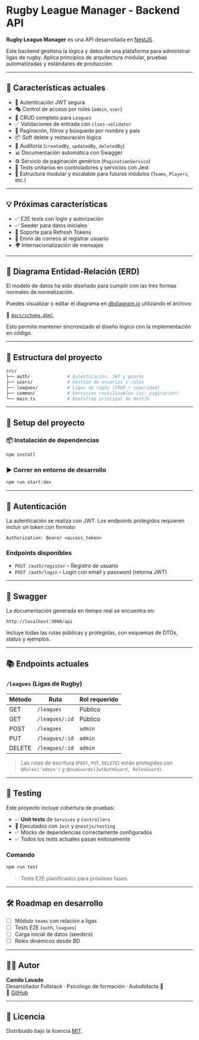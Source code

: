 # Rugby League Manager - Backend API

**Rugby League Manager** es una API desarrollada en [NestJS](https://nestjs.com).

Este backend gestiona la lógica y datos de una plataforma para administrar ligas de rugby. Aplica principios de arquitectura modular, pruebas automatizadas y estándares de producción.

---

## 🧱 Características actuales

- 🔐 Autenticación JWT segura
- 🎭 Control de acceso por roles (`admin`, `user`)
- 📄 CRUD completo para `Leagues`
- ✅ Validaciones de entrada con `class-validator`
- 🧠 Paginación, filtros y búsqueda por nombre y país
- 📦 Soft delete y restauración lógica
- 👤 Auditoría (`createdBy`, `updatedBy`, `deletedBy`)
- 📊 Documentación automática con Swagger
- ♻️ Servicio de paginación genérico (`PaginationService`)
- 🧪 Tests unitarios en controladores y servicios con Jest
- 🧱 Estructura modular y escalable para futuros módulos (`Teams`, `Players`, etc.)

---

## 💡 Próximas características

- ✅ E2E tests con login y autorización
- ✅ Seeder para datos iniciales
- 🔄 Soporte para Refresh Tokens
- 📧 Envío de correos al registrar usuario
- 🌍 Internacionalización de mensajes

---

## 🧩 Diagrama Entidad-Relación (ERD)

El modelo de datos ha sido diseñado para cumplir con las tres formas normales de normalización.

Puedes visualizar o editar el diagrama en [dbdiagram.io](https://dbdiagram.io) utilizando el archivo:

📄 [`docs/schema.dbml`](./docs/database/schema.dbml)

Esto permite mantener sincronizado el diseño lógico con la implementación en código.

---

## 📁 Estructura del proyecto

```bash
src/
├── auth/              # Autenticación, JWT y guards
├── users/             # Gestión de usuarios y roles
├── leagues/           # Ligas de rugby (CRUD + seguridad)
├── common/            # Servicios reutilizables (ej: paginación)
└── main.ts            # Bootstrap principal de NestJS
```

---

## 🚀 Setup del proyecto

### 📦 Instalación de dependencias

```bash
npm install
```

### ▶️ Correr en entorno de desarrollo

```bash
npm run start:dev
```

---

## 🔐 Autenticación

La autenticación se realiza con JWT. Los endpoints protegidos requieren incluir un token con formato:

```
Authorization: Bearer <access_token>
```

### Endpoints disponibles

- `POST /auth/register` – Registro de usuario
- `POST /auth/login` – Login con email y password (retorna JWT)

---

## 📘 Swagger

La documentación generada en tiempo real se encuentra en:

```
http://localhost:3000/api
```

Incluye todas las rutas públicas y protegidas, con esquemas de DTOs, status y ejemplos.

---

## 📚 Endpoints actuales

### `/leagues` (Ligas de Rugby)

| Método | Ruta             | Rol requerido |
|--------|------------------|---------------|
| GET    | `/leagues`       | Público       |
| GET    | `/leagues/:id`   | Público       |
| POST   | `/leagues`       | `admin`       |
| PUT    | `/leagues/:id`   | `admin`       |
| DELETE | `/leagues/:id`   | `admin`       |

> Las rutas de escritura (`POST`, `PUT`, `DELETE`) están protegidas con `@Roles('admin')` y `@UseGuards(JwtAuthGuard, RolesGuard)`.

---

## 🧪 Testing

Este proyecto incluye cobertura de pruebas:

- ✅ **Unit tests** de `Services` y `Controllers`
- 🧪 Ejecutados con `Jest` y `@nestjs/testing`
- ✅ Mocks de dependencias correctamente configurados
- ✅ Todos los tests actuales pasan exitosamente

### Comando

```bash
npm run test
```

> Tests E2E planificados para próximas fases.

---

## 🛠️ Roadmap en desarrollo

- [ ] Módulo `teams` con relación a ligas
- [ ] Tests E2E (`auth`, `leagues`)
- [ ] Carga inicial de datos (seeders)
- [ ] Roles dinámicos desde BD

---

## 👨‍💻 Autor

**Camilo Lavado**  
Desarrollador Fullstack · Psicólogo de formación · Autodidacta 🧩  
🔗 [GitHub](https://github.com/camilo-lavado)

---

## 📄 Licencia

Distribuido bajo la licencia [MIT](LICENSE).

